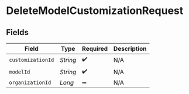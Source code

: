 # DeleteModelCustomizationRequest


## Fields

| Field              | Type               | Required           | Description        |
| ------------------ | ------------------ | ------------------ | ------------------ |
| `customizationId`  | *String*           | :heavy_check_mark: | N/A                |
| `modelId`          | *String*           | :heavy_check_mark: | N/A                |
| `organizationId`   | *Long*             | :heavy_minus_sign: | N/A                |